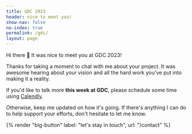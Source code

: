 ```yaml
---
title: GDC 2023
header: nice to meet you!
show-nav: false
no-index: true
permalink: /gdc/
layout: page
---
```


Hi there 👋 It was nice to meet you at GDC 2023!

Thanks for taking a moment to chat with me about your project. It was awesome hearing about your vision and all the hard work you've put into making it a reality. 

If you'd like to talk more __this week at GDC__, please schedule some time using [Calendly](https://calendly.com/gamesrightmeow/gdc?back=0&month=2023-03).

<!-- adapted from: https://benjamin-g.medium.com/a-better-calendly-embed-d8aabaa421e7 -->
<!-- <div class="flex justify-center">
  <iframe src="https://calendly.com/gamesrightmeow/gdc?hide_event_type_details=1&background_color=101419&text_color=d1d5db&primary_color=f87171" height="600" width="350" scrolling="no" frameborder="0"></iframe>
</div> -->

Otherwise, keep me updated on how it's going. If there's anything I can do to help support your efforts, don't hesitate to let me know.

{% render "big-button" label: "let's stay in touch", url: "/contact" %}